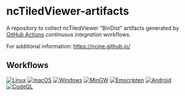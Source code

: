 # ncTiledViewer-artifacts
A repository to collect ncTiledViewer "BinDist" artifacts generated by [GitHub Actions](https://github.com/nCine/ncTiledViewer/actions) _continuous integration_ workflows.

For additional information: https://ncine.github.io/

## Workflows

[![Linux](https://github.com/nCine/ncTiledViewer/workflows/Linux/badge.svg)](https://github.com/nCine/ncTiledViewer/actions?workflow=Linux)
[![macOS](https://github.com/nCine/ncTiledViewer/workflows/macOS/badge.svg)](https://github.com/nCine/ncTiledViewer/actions?workflow=macOS)
[![Windows](https://github.com/nCine/ncTiledViewer/workflows/Windows/badge.svg)](https://github.com/nCine/ncTiledViewer/actions?workflow=Windows)
[![MinGW](https://github.com/nCine/ncTiledViewer/workflows/MinGW/badge.svg)](https://github.com/nCine/ncTiledViewer/actions?workflow=MinGW)
[![Emscripten](https://github.com/nCine/ncTiledViewer/workflows/Emscripten/badge.svg)](https://github.com/nCine/ncTiledViewer/actions?workflow=Emscripten)
[![Android](https://github.com/nCine/ncTiledViewer/workflows/Android/badge.svg)](https://github.com/nCine/ncTiledViewer/actions?workflow=Android)
[![CodeQL](https://github.com/nCine/ncTiledViewer/workflows/CodeQL/badge.svg)](https://github.com/nCine/ncTiledViewer/actions?workflow=CodeQL)
